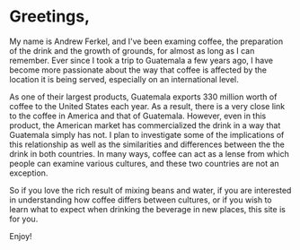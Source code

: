 # Greetings,
My name is Andrew Ferkel, and I've been examing coffee, the preparation of the drink and the growth of grounds, for almost as long as I can remember. Ever since I took a trip to Guatemala a few years ago, I have become more passionate about the way that coffee is affected by the location it is being served, especially on an international level. 

As one of their largest products, Guatemala exports 330 million worth of coffee to the United States each year. As a result, there is a very close link to the coffee in America and that of Guatemala. However, even in this product, the American market has commercialized the drink in a way that Guatemala simply has not. I plan to investigate some of the implications of this relationship as well as the similarities and differences between the the drink in both countries. In many ways, coffee can act as a lense from which people can examine various cultures, and these two countries are not an exception.

So if you love the rich result of mixing beans and water, if you are interested in understanding how coffee differs between cultures, or if you wish to learn what to expect when drinking the beverage in new places, this site is for you. 

Enjoy!
